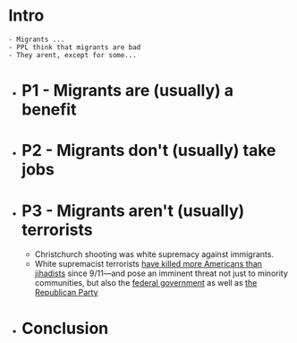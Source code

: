 # Intro
	- Migrants ...
	- PPL think that migrants are bad
	- They arent, except for some...
- # P1 - Migrants are (usually) a benefit
- # P2 - Migrants don't (usually) take jobs
- # P3 - Migrants aren't (usually) terrorists
	- Christchurch shooting was white supremacy against immigrants.
	- White supremacist terrorists [have killed more Americans than jihadists](https://www.newamerica.org/future-security/reports/terrorism-in-america/what-is-the-threat-to-the-united-states-today/) since 9/11—and pose an imminent threat not just to minority communities, but also the [federal government](https://www.fbi.gov/history/famous-cases/oklahoma-city-bombing) as well as [the Republican Party](https://www.cfr.org/blog/violent-far-right-terrorist-threat-republican-party-and-american-conservatism)
- # Conclusion